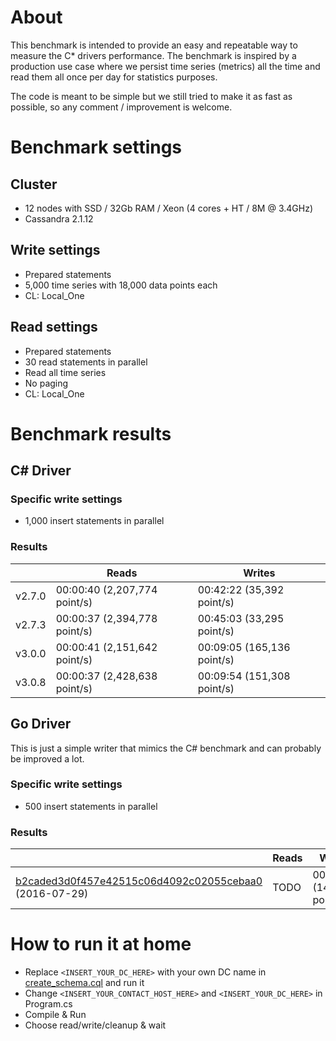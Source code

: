# About
This benchmark is intended to provide an easy and repeatable way to measure the C* drivers performance.
The benchmark is inspired by a production use case where we persist time series (metrics) all the time and read them all once per day for statistics purposes.

The code is meant to be simple but we still tried to make it as fast as possible, so any comment / improvement is welcome.


# Benchmark settings
## Cluster
 - 12 nodes with SSD / 32Gb RAM / Xeon (4 cores + HT / 8M @ 3.4GHz)
 - Cassandra 2.1.12

## Write settings
 - Prepared statements
 - 5,000 time series with 18,000 data points each
 - CL: Local_One

## Read settings
 - Prepared statements
 - 30 read statements in parallel
 - Read all time series
 - No paging
 - CL: Local_One

# Benchmark results 
## C# Driver
### Specific write settings
 - 1,000 insert statements in parallel

### Results

|        | Reads                        | Writes                     |
|--------|------------------------------|----------------------------|
| v2.7.0 | 00:00:40 (2,207,774 point/s) | 00:42:22 (35,392 point/s)  |
| v2.7.3 | 00:00:37 (2,394,778 point/s) | 00:45:03 (33,295 point/s)  |
| v3.0.0 | 00:00:41 (2,151,642 point/s) | 00:09:05 (165,136 point/s) |
| v3.0.8 | 00:00:37 (2,428,638 point/s) | 00:09:54 (151,308 point/s) |

## Go Driver
This is just a simple writer that mimics the C# benchmark and can probably be improved a lot.

### Specific write settings
 - 500 insert statements in parallel

### Results

|                                                       | Reads                        | Writes                     |
|-------------------------------------------------------|------------------------------|----------------------------|
| [b2caded3d0f457e42515c06d4092c02055cebaa0](https://github.com/gocql/gocql/commit/b2caded3d0f457e42515c06d4092c02055cebaa0) (2016-07-29) |            TODO              | 00:10:26 (143,766 point/s) |


# How to run it at home
 - Replace `<INSERT_YOUR_DC_HERE>` with your own DC name in [create_schema.cql](https://github.com/Abc-Arbitrage/cassandra-csharp-benchmark/blob/master/create_schema.cql) and run it
 - Change `<INSERT_YOUR_CONTACT_HOST_HERE>` and `<INSERT_YOUR_DC_HERE>` in Program.cs
 - Compile & Run
 - Choose read/write/cleanup & wait
